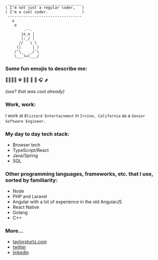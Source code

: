 ```
 _________________________________
( I'm not just a regular coder,   )
( I'm a cool coder.               )
 ---------------------------------
   o
    o
        .--.
       |o_o |
       |:_/ |
      //   \ \
     (|     | )
    /'\_   _/`\
    \___)=(___/
```

### Some fun emojis to describe me:
👨‍👩‍👧‍👦 ⚽️ 👨‍💻 🧩 🏃 🎧 🌶

_(see? that was cool already)_

### Work, work:
I work at `Blizzard Entertainment` in `Irvine, California` as a `Senior Software Engineer`.

### My day to day tech stack:
- Browser tech
- TypeScript/React
- Java/Spring
- SQL

### Other programming languages, frameworks, etc. that I use, sorted by familiarity:
- Node
- PHP and Laravel
- Angular with a lot of experience in the old AngularJS
- React Native
- Golang
- C++

### More...
- [taylorsturtz.com](https://taylorsturtz.com)
- [twitter](https://twitter.com/taylorsturtz)
- [linkedin](https://linkedin.com/in/taylorsturtz)
